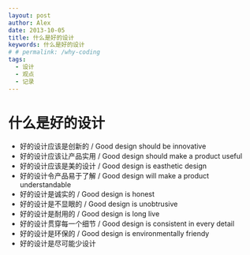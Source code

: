 ```yaml
---
layout: post
author: Alex
date: 2013-10-05
title: 什么是好的设计
keywords: 什么是好的设计
# # permalink: /why-coding
tags:
  - 设计
  - 观点
  - 记录
---
```


# 什么是好的设计

- 好的设计应该是创新的 / Good design should be innovative
- 好的设计应该让产品实用 / Good design should make a product useful
- 好的设计应该是美的设计 / Good design is easthetic design
- 好的设计令产品易于了解 / Good design will make a product understandable
- 好的设计是诚实的 / Good design is honest
- 好的设计是不显眼的 / Good design is unobtrusive
- 好的设计是耐用的 / Good design is long live
- 好的设计贯穿每一个细节 / Good design is consistent in every detail
- 好的设计是环保的 / Good design is environmentally friendy
- 好的设计是尽可能少设计  

